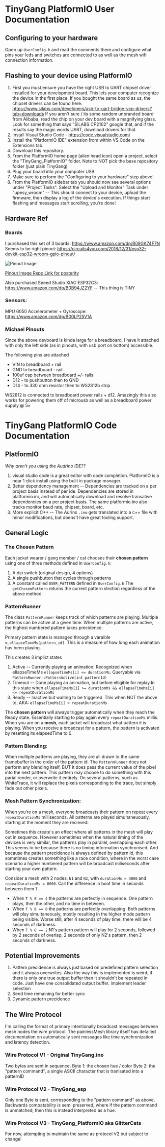 # TinyGang PlatformIO User Documentation
## Configuring to your hardware
Open up `UserConfig.h` and read the comments there and configure what pins your leds and switches are connected to as well as the mesh wifi connection information.

## Flashing to your device using PlatformIO
1. First you must ensure you have the right USB to UART chipset driver installed for your development board. This lets your computer recognize the device in the first place. If you bought the same board as us, the chipset drivers can be found here: https://www.silabs.com/developers/usb-to-uart-bridge-vcp-drivers?tab=downloads
If you aren't sure / its some random unbranded board from Alibaba, read the chip on your dev board with a magnifying glass. Look for something that says "SILABS CP2102" google that, and if the results say the magic words UART, downlaod drivers for that.
2. Install Visual Studio Code - https://code.visualstudio.com/
3. Install the "PlatformIO IDE" extension from within VS Code on the Extensions tab.
4. Download this repository.
5. From the PlatformIO home page (alien head icon) open a project, select the "TinyGang_PlatformIO" folder. Note to NOT pick the base repository folder (just plain TinyGang)
6. Plug your board into your computer USB
7. Make sure to perform the "Configuring to your hardware" step above!
8. From the PlatformIO sidebar tab you should now see several options under "Project Tasks". Select the "Upload and Monitor" Task under "upesy_wroom" -- This should connect to your device, upload the firmware, then display a log of the device's execution. If things start flashing and messages start scrolling, you're done!

## Hardware Ref
### Boards
I purchased this set of 3 boards: https://www.amazon.com/dp/B09GK74F7N
Seems to be right pinout: https://circuits4you.com/2018/12/31/esp32-devkit-esp32-wroom-gpio-pinout/

![Pinout Image](https://circuits4you.com/wp-content/uploads/2018/12/ESP32-Pinout.jpg)

[Pinout Image Repo Link for posterity](../img/ESP32-Pinout.jpg)


Also purchased Seeed Studio XIAO ESP32C3: https://www.amazon.com/dp/B0B94JZ2YF
 -- This thing is TINY
### Sensors:
MPU 6050 Accelerometer + Gyroscope: https://www.amazon.com/dp/B00LP25V1A


### Michael Pinouts
Since the above devboard is kinda large for a breadboard, I have it attached with only the left side (as in pinouts, with usb port on bottom) accessible.

The following pins are attached
* VIN to breadboard + rail
* GND to breadboard - rail
* 100uf cap between breadboard +/- rails
* D12 - to pushbutton then to GND
* D14 - to 330 ohm resistor then to WS2812b strip

WS2812 is connected to breadboard power rails + d12. Amazingly this also works for powering them off of microusb as well as a breadboard power supply @ 5v

# TinyGang PlatformIO Code Documentation

## PlatformIO
*Why aren't you using the Audrino IDE??*
1. visual studio code is a great editor with code completion. PlatformIO is a near 1 click install using the built in package manager.
2. Better dependency management -- Dependencies are tracked on a per project basis instead of per ide. Dependencies are stored in platformio.ini, and will automatically download and resolve transative dependencies on a per project basis. The same platformio.ino also tracks monitor baud rate, chipset, board, etc.
3. More explicit C++ -- The Aurino `.ino` gets translated into a c++ file with minor modifications, but doens't have great tooling support.

## General Logic

### The Chosen Pattern
Each jacket wearer / gang member / cat chooses their **chosen pattern** using one of three methods defined in `UserConfig.h`:
1. A dip switch (original design, 4 options)
2. A single pushbutton that cycles through patterns
3. A constant called `USER_PATTERN` defined in `UserConfig.h`
The `getChosenPattern` returns the current pattern slection regardless of the above method.

### PatternRunner
The class `PatternRunner` keeps track of which patterns are playing. Multiple patterns can be active at a given time. When multiple patterns are active, the highest numbered pattern takes precidence.

Primary pattern state is managed through a varaible `m_ellapseTimeMs[pattern_id]`. This is a measure of how long each animation has been playing.

This creates 3 implict states
1. Active -- Currently playing an animation. Recognized when ellapseTimeMs `ellapseTimeMs[i] <= durationMs`. Queryable via `PatternRunner::PatternActive(int patternId)`
2. Timeout -- Done playing an animation, but before elligible for replay.In this state when `ellapseTimeMs[i] >= durationMs && ellapseTimeMs[i] <= repeatDurationMs`
3. Ready -- Inactive but waiting to be triggered. This when NOT the above to, AKA: `ellapseTimeMs[i] > repeatDurationMs`

The **chosen pattern** will always trigger automatically when they reach the Ready state. Essentially starting to play again every `repeatDurationMs` millis.
When you are on a **mesh**, each jacket will broadcast what pattern it is playing. When you receive a broadcast for a pattern, the pattern is activated by resetting its elapsedTime to 0.

### Pattern Blending: 
When multiple patterns are playing, they are all drawn to the same framebuffer in the order of the pattern id. The `PatternRunner` does not perform any blending itself, BUT it does pass the current value of the pixel into the next pattern. This pattern may choose to do something with this parial render, or overwrite it entirely. On several patterns, such as WhiteTrace, it will replace the pixels corresponding to the trace, but simply fade out other pixels.

### Mesh Pattern Synchronization: 
When you're on a mesh, everyone broadcasts their pattern on repeat every `repeatDurationMs` milliseconds. All patterns are played simultaneuously, starting at the moment they are recieved.

Sometimes this create's an effect where all patterns in the mesh will play out in sequence. However sometimes when the natural timing of the devices is very similar, the patterns play in parallel, overlapping each other. This seems to be because there is no timing information synchronised. And because the pattern precidence is always defined by pattern id, this sometimes creates something like a race condition, where in the worst case scenario a higher numbered pattern will be broadcast miliseconds after starting your own pattern.

Consider a mesh with 2 nodes, `N1` and `N2`, with `durationMs = 4000` and `repeatDurationMs = 8000`. Call the difference in boot time in seconds between them `T`.
- When `T % 8 == 4` the patterns are perfectly in sequence. One pattern plays, then the other, and no time in between.
- When `T % 8 == 0` the patterns are perfectly overlapping. Both patterns will play simultaneously, mostly resulting in the higher mode pattern being visible. Worse still, after 4 seconds of play time, there will be 4 seconds of darkness.
- When `T % 8 == 2` N1's pattern pattern will play for 2 seconds, followed by 2 seconds of overlap, 2 seconds of only N2's pattern, then 2 seconds of darkness.

## Potential Improvements

1. Pattern precidence is always just based on predefined pattern selection and it alwyas overwrites.
    Also the way this is implemented is weird, if there is only one true output buffer then it shouldn't be repeated in code. Just have one consolidated output buffer.
    Implement leader selection
2. Send time remaining for better sync
3. Dynamic pattern precidence 

## The Wire Protocol
I'm calling the format of primary intentionally broadcast messages between mesh nodes the wire protocol. The painlessMesh library itself has detailed documentation on automatically sent messages like time synchronization and latency detection.

### Wire Protocol V1 - Original TinyGang.ino
Two bytes are sent in sequence.
Byte 1: the chosen hue / color
Byte 2: the "pattern command", a single ASCII character that is tranlsated into a patternID
### Wire Protocol V2 - TinyGang_esp
Only one Byte is sent, corresponding to the "pattern command" as above.
Backwards compatability is semi preserved, where if the pattern command is unmatched, then this is instead interpreted as a hue.

### Wire Protocol V3 - TinyGang_PlatformIO aka GlitterCats
For now, attempting to maintain the same as protocol V2 but subject to change!